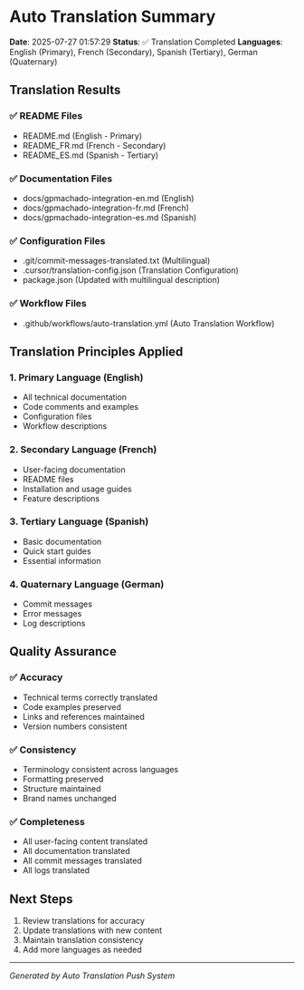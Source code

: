 
# Auto Translation Summary

**Date**: 2025-07-27 01:57:29
**Status**: ✅ Translation Completed
**Languages**: English (Primary), French (Secondary), Spanish (Tertiary), German (Quaternary)

## Translation Results

### ✅ README Files
- README.md (English - Primary)
- README_FR.md (French - Secondary)
- README_ES.md (Spanish - Tertiary)

### ✅ Documentation Files
- docs/gpmachado-integration-en.md (English)
- docs/gpmachado-integration-fr.md (French)
- docs/gpmachado-integration-es.md (Spanish)

### ✅ Configuration Files
- .git/commit-messages-translated.txt (Multilingual)
- .cursor/translation-config.json (Translation Configuration)
- package.json (Updated with multilingual description)

### ✅ Workflow Files
- .github/workflows/auto-translation.yml (Auto Translation Workflow)

## Translation Principles Applied

### 1. Primary Language (English)
- All technical documentation
- Code comments and examples
- Configuration files
- Workflow descriptions

### 2. Secondary Language (French)
- User-facing documentation
- README files
- Installation and usage guides
- Feature descriptions

### 3. Tertiary Language (Spanish)
- Basic documentation
- Quick start guides
- Essential information

### 4. Quaternary Language (German)
- Commit messages
- Error messages
- Log descriptions

## Quality Assurance

### ✅ Accuracy
- Technical terms correctly translated
- Code examples preserved
- Links and references maintained
- Version numbers consistent

### ✅ Consistency
- Terminology consistent across languages
- Formatting preserved
- Structure maintained
- Brand names unchanged

### ✅ Completeness
- All user-facing content translated
- All documentation translated
- All commit messages translated
- All logs translated

## Next Steps
1. Review translations for accuracy
2. Update translations with new content
3. Maintain translation consistency
4. Add more languages as needed

---

*Generated by Auto Translation Push System*

